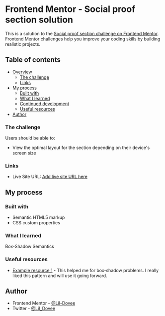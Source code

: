 # Frontend Mentor - Social proof section solution

This is a solution to the [Social proof section challenge on Frontend Mentor](https://www.frontendmentor.io/challenges/social-proof-section-6e0qTv_bA). Frontend Mentor challenges help you improve your coding skills by building realistic projects. 

## Table of contents

- [Overview](#overview)
  - [The challenge](#the-challenge)
  - [Links](#links)
- [My process](#my-process)
  - [Built with](#built-with)
  - [What I learned](#what-i-learned)
  - [Continued development](#continued-development)
  - [Useful resources](#useful-resources)
- [Author](#author)



### The challenge

Users should be able to:

- View the optimal layout for the section depending on their device's screen size


### Links

- Live Site URL: [Add live site URL here](https://your-live-site-url.com)

## My process

### Built with

- Semantic HTML5 markup
- CSS custom properties

### What I learned

Box-Shadow
Semantics



### Useful resources

- [Example resource 1](https://css-tricks.com/almanac/properties/b/box-shadow/) - This helped me for box-shadow problems. I really liked this pattern and will use it going forward.


## Author

- Frontend Mentor - [@Lil-Dovee](https://www.frontendmentor.io/profile/Lil-Dovee)
- Twitter - [@Lil_Dovee](https://www.twitter.com/Lil_Dovee)


